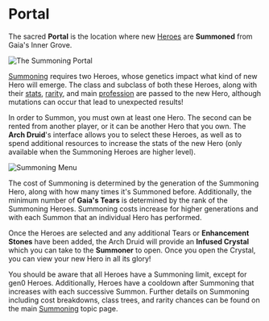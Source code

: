 # Portal

The sacred **Portal** is the location where new [Heroes](../heroes/) are **Summoned** from Gaia's Inner Grove.

![The Summoning Portal](../../.gitbook/assets/Capture.JPG)

[Summoning](../heroes/summoning.md) requires two Heroes, whose genetics impact what kind of new Hero will emerge. The class and subclass of both these Heroes, along with their [stats](../heroes/stats.md), [rarity](../heroes/rarity.md), and main [profession](../quests/professions/) are passed to the new Hero, although mutations can occur that lead to unexpected results!

In order to Summon, you must own at least one Hero. The second can be rented from another player, or it can be another Hero that you own. The **Arch Druid**'s interface allows you to select these Heroes, as well as to spend additional resources to increase the stats of the new Hero (only available when the Summoning Heroes are higher level).

![Summoning Menu](../../.gitbook/assets/SummonMenu.JPG)

The cost of Summoning is determined by the generation of the Summoning Hero, along with how many times it's Summoned before. Additionally, the minimum number of **Gaia's Tears** is determined by the rank of the Summoning Heroes. Summoning costs increase for higher generations and with each Summon that an individual Hero has performed.

Once the Heroes are selected and any additional Tears or **Enhancement Stones** have been added, the Arch Druid will provide an **Infused Crystal** which you can take to the **Summoner** to open. Once you open the Crystal, you can view your new Hero in all its glory!

You should be aware that all Heroes have a Summoning limit, except for gen0 Heroes. Additionally, Heroes have a cooldown after Summoning that increases with each successive Summon. Further details on Summoning including cost breakdowns, class trees, and rarity chances can be found on the main [Summoning](../heroes/summoning.md) topic page.

